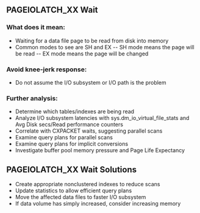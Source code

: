 
## PAGEIOLATCH_XX Wait
###  What does it mean: 
- Waiting for a data file page to be read from disk into memory 
- Common modes to see are SH and EX 
-- SH mode means the page will be read 
-- EX mode means the page will be changed 
### Avoid knee-jerk response: 
- Do not assume the I/O subsystem or I/O path is the problem 
### Further analysis: 
- Determine which tables/indexes are being read 
- Analyze I/O subsystem latencies with sys.dm_io_virtual_file_stats and Avg Disk secs/Read performance counters 
- Correlate with CXPACKET waits, suggesting parallel scans 
- Examine query plans for parallel scans 
- Examine query plans for implicit conversions 
- Investigate buffer pool memory pressure and Page Life Expectancy

## PAGEIOLATCH_XX Wait Solutions 
- Create appropriate nonclustered indexes to reduce scans 
- Update statistics to allow efficient query plans 
- Move the affected data files to faster I/O subsystem 
- If data volume has simply increased, consider increasing memory
